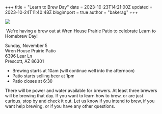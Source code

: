 +++
title = "Learn to Brew Day"
date = 2023-10-23T14:21:00Z
updated = 2023-10-24T11:40:48Z
blogimport = true 
author = "bakerag"
+++


<img src="https://drive.google.com/uc?export=view&id=16REedhTBySiIk7PqVSuUMEN81aWalk2V" />
<p>&nbsp;We're having a brew out at Wren House Prairie Patio to celebrate Learn to Homebrew Day!</p><div>Sunday, November 5<br />Wren House Prairie Patio<br />6396 Lear Ln<br />Prescott, AZ 86301</div><div><p></p><ul><li>Brewing starts at 10am (will continue well into the afternoon)</li><li>Patio starts selling beer at 1pm</li><li>Patio closes at 6:30</li></ul><p></p></div><p>There will be power and water available for brewers. At least three brewers will be brewing that day. If you want to learn how to brew, or are just curious, stop by and check it out. Let us know if you intend to brew, if you want help brewing, or if you have any other questions.&nbsp;</p><div class="separator" style="clear: both; text-align: center;"><br /></div><br /><p><br /></p>
